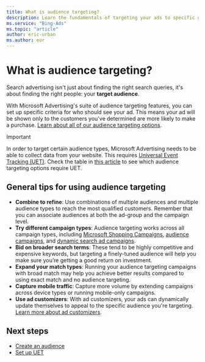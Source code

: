 ```yaml
---
title: What is audience targeting?
description: Learn the fundamentals of targeting your ads to specific groups of customers, based on your data or on ours.
ms.service: "Bing-Ads"
ms.topic: "article"
author: eric-urban
ms.author: eur
---
```


# What is audience targeting?

Search advertising isn't just about finding the right search queries, it's about finding the right people: your **target audience**.

With Microsoft Advertising's suite of audience targeting features, you can set up specific criteria for who should see your ad. This means your ad will be shown only to the customers you've determined are more likely to make a purchase. [Learn about all of our audience targeting options](./hlp_BA_CONC_Audiences_Options.md).

> [!IMPORTANT]
> In order to target certain audience types, Microsoft Advertising needs to be able to collect data from your website. This requires [Universal Event Tracking (UET)](./hlp_BA_CONC_UETv2WhatIsTag.md). Check the table in [this article](./hlp_BA_CONC_Audiences_Options.md) to see which audience targeting options require UET.

## General tips for using audience targeting

- **Combine to refine**: Use combinations of multiple audiences and multiple audience types to reach the most qualified customers. Remember that you can associate audiences at both the ad-group and the campaign level.
- **Try different campaign types**: Audience targeting works across all campaign types, including [Microsoft Shopping Campaigns](./hlp_BA_CONC_BSC_GetStarted.md), [audience campaigns](./hlp_BA_CONC_AboutMSAN.md), and [dynamic search ad campaigns](./hlp_BA_CONC_DynamicSearchAds.md).
- **Bid on broader search terms**: These tend to be highly competitive and expensive keywords, but targeting a finely-tuned audience will help you make sure you’re getting a good return on investment.
- **Expand your match types**: Running your audience targeting campaigns with broad match may help you achieve better results compared to using exact match and no audience targeting.
- **Capture mobile traffic**: Capture more volume by extending campaigns across device types or running mobile-only campaigns.
- **Use ad customizers**: With ad customizers, your ads can dynamically update themselves to appeal to the specific audience you're targeting. [Learn more about ad customizers](./hlp_BA_CONC_Feeds_AdCustomizers.md).

## Next steps

- [Create an audience](./hlp_BA_CONC_Audiences_CreateAudience.md)
- [Set up UET](./hlp_BA_CONC_UET_Setup_Master.md)



